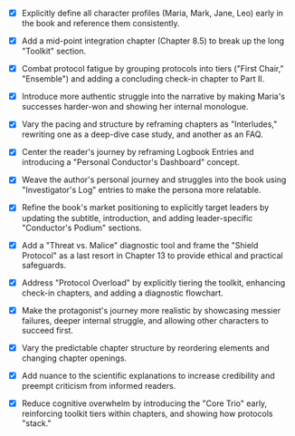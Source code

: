 - [x] Explicitly define all character profiles (Maria, Mark, Jane, Leo) early in the book and reference them consistently.
- [x] Add a mid-point integration chapter (Chapter 8.5) to break up the long "Toolkit" section.
- [x] Combat protocol fatigue by grouping protocols into tiers ("First Chair," "Ensemble") and adding a concluding check-in chapter to Part II.
- [x] Introduce more authentic struggle into the narrative by making Maria's successes harder-won and showing her internal monologue.
- [x] Vary the pacing and structure by reframing chapters as "Interludes," rewriting one as a deep-dive case study, and another as an FAQ.
- [x] Center the reader's journey by reframing Logbook Entries and introducing a "Personal Conductor's Dashboard" concept.
- [x] Weave the author's personal journey and struggles into the book using "Investigator's Log" entries to make the persona more relatable.
- [x] Refine the book's market positioning to explicitly target leaders by updating the subtitle, introduction, and adding leader-specific "Conductor's Podium" sections.
- [x] Add a "Threat vs. Malice" diagnostic tool and frame the "Shield Protocol" as a last resort in Chapter 13 to provide ethical and practical safeguards.
- [x] Address "Protocol Overload" by explicitly tiering the toolkit, enhancing check-in chapters, and adding a diagnostic flowchart.
- [x] Make the protagonist's journey more realistic by showcasing messier failures, deeper internal struggle, and allowing other characters to succeed first.
- [x] Vary the predictable chapter structure by reordering elements and changing chapter openings.
- [x] Add nuance to the scientific explanations to increase credibility and preempt criticism from informed readers.
- [x] Reduce cognitive overwhelm by introducing the "Core Trio" early, reinforcing toolkit tiers within chapters, and showing how protocols "stack."
      